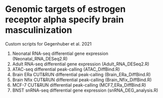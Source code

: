 # Genomic targets of estrogen receptor alpha specify brain masculinization
Custom scripts for Gegenhuber et al. 2021

1. Neonatal RNA-seq differential gene expression (Neonatal_RNA_DESeq2.R)
2. Adult RNA-seq differential gene expression (Adult_RNA_DESeq2.R)
3. ATAC-seq differential peak-calling (ATAC_DiffBind.R)
4. Brain ERa CUT&RUN differential peak-calling (Brain_ERa_DiffBind.R)
5. Brain Nfix CUT&RUN differential peak-calling (Brain_Nfix_DiffBind.R)
6. MCF-7 CUT&RUN differential peak-calling (MCF7_ERa_DiffBind.R)
7. BNST snRNA-seq differential gene expression (snRNA_DEG_analysis.R)
